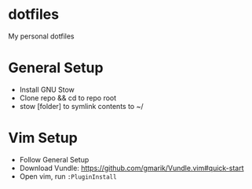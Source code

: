 dotfiles
===

My personal dotfiles

General Setup
====
 - Install GNU Stow
 - Clone repo && cd to repo root
 - stow [folder] to symlink contents to ~/

Vim Setup
====
 - Follow General Setup
 - Download Vundle: https://github.com/gmarik/Vundle.vim#quick-start
 - Open vim, run ```:PluginInstall```

